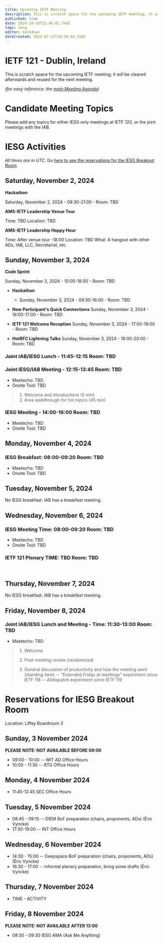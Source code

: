 ```yaml
---
title: Upcoming IETF Meeting
description: This is scratch space for the upcoming IETF meeting; it will be cleared afterwards and reused for the next meeting.
published: true
date: 2024-10-10T12:46:01.744Z
tags: iesg
editor: markdown
dateCreated: 2022-07-23T19:50:44.319Z
---
```


# IETF 121 - Dublin, Ireland
This is scratch space for the upcoming IETF meeting; it *will* be cleared afterwards and reused for the next meeting. 

*(for easy reference: the [main Meeting Agenda](https://datatracker.ietf.org/meeting/agenda/))*

# Candidate Meeting Topics
Please add any topics for either IESG only meetings at IETF 120, or the joint meetings with the IAB.




# IESG Activities
*All times are in UTC.* Go [here to see the reservations for the IESG Breakout Room](#IESGBreakoutRoom).

## Saturday, November 2, 2024

**Hackathon**

Saturday, November 2, 2024 - 09:30-21:00 - Room: TBD
 

**AMS-IETF Leadership Venue Tour**

Time: TBD
Location: TBD

**AMS-IETF Leadership Happy Hour**

Time: After venue tour -18:00
Location: TBD
What: A hangout with other ADs, IAB, LLC, Secretariat, etc.

## Sunday, November 3, 2024

**Code Sprint**

Sunday, November 3, 2024 - 10:00-18:00 - Room: TBD

- **Hackathon**

  - Sunday, November 3, 2024 - 09:30-16:00 - Room: TBD
  
- **New Participant's Quick Connections** Sunday, November 3, 2024 - 16:00-17:00 - Room: TBD
- **IETF 121 Welcome Reception** Sunday, November 3, 2024 - 17:00-19:00 - Room: TBD
- **HotRFC Lightning Talks** Sunday, November 3, 2024 - 18:00-20:00 - Room: TBD

### Joint IAB/IESG Lunch - 11:45-12:15 Room: TBD

### Joint IESG/IAB Meeting - 12:15-13:45 Room: TBD

* Meetecho: TBD
* Onsite Tool: TBD

>1. Welcome and introductions (5 min)
>2. Area walkthrough for hot topics (45 min)


### IESG Meeting - 14:00-16:00 Room: TBD

* Meetecho: TBD
* Onsite Tool: TBD

## Monday, November 4, 2024

### IESG Breakfast: 08:00-09:20   Room: TBD


* Meetecho:  TBD
* Onsite Tool: TBD

 
## Tuesday, November 5, 2024


No IESG breakfast. IAB has a breakfast meeting.
  
## Wednesday, November 6, 2024
### IESG Meeting Time: 08:00-09:20  Room: TBD

* Meetecho: TBD
* Onsite Tool:   TBD


### IETF 121 Plenary TIME: TBD Room: TBD
&nbsp;
## Thursday, November 7, 2024

No IESG breakfast. IAB has a breakfast meeting.

## Friday, November 8, 2024

### Joint IAB/IESG Lunch and Meeting - Time: 11:30-13:00 Room: TBD

* Meetecho:  TBD

> 1. Welcome
> 2. Post-meeting review (randomized)
> 
> 3. General discussion of productivity and how the meeting went (standing item)
> -- "Extended Friday at meetings" experiment since IETF 118
> -- Alldispatch experiment since IETF 119

# <a id="IESGBreakoutRoom"></a>Reservations for IESG Breakout Room

Location: Liffey Boardroom 3

## Sunday, 3 November 2024
**PLEASE NOTE: NOT AVAILABLE BEFORE 09:00**

* 09:00 - 10:00 -- WIT AD Office Hours
* 10:00 - 11:30 -- RTG Office Hours

## Monday, 4 November 2024

* 11:45-12:45 SEC Office Hours

## Tuesday, 5 November 2024
* 08:45 - 09:15 -- DIEM BoF preparation (chairs, proponents, ADs) (Éric Vyncke)
* 17:30-19:00 -- INT Office Hours

## Wednesday, 6 November 2024
* 14:30 - 15:00 -- Deepspace BoF preparation (chairs, proponents, ADs) (Éric Vyncke)
* 16:30 - 17:00 -- informal plenary preparation, bring some drafts (Éric Vyncke)

## Thursday, 7 November 2024

* TIME - ACTIVITY

## Friday, 8 November 2024
**PLEASE NOTE: NOT AVAILABLE AFTER 13:00**

* 08:30 - 09:30 IESG AMA (Ask Me Anything)



